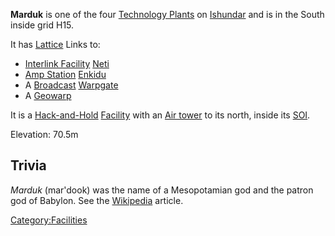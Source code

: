 **Marduk** is one of the four [Technology
Plants](Technology_Plant "wikilink") on [Ishundar](Ishundar "wikilink")
and is in the South inside grid H15.

It has [Lattice](Lattice "wikilink") Links to:

-   [Interlink Facility](Interlink_Facility "wikilink")
    [Neti](Neti "wikilink")
-   [Amp Station](Amp_Station "wikilink") [Enkidu](Enkidu "wikilink")
-   A [Broadcast](Broadcast "wikilink") [Warpgate](Warpgate "wikilink")
-   A [Geowarp](Geowarp "wikilink")

It is a [Hack-and-Hold](Hack-and-Hold "wikilink")
[Facility](Facility "wikilink") with an [Air
tower](Air_tower "wikilink") to its north, inside its
[SOI](SOI "wikilink").

Elevation: 70.5m

## Trivia

*Marduk* (mar'dook) was the name of a Mesopotamian god and the patron
god of Babylon. See the [Wikipedia](http://en.wikipedia.org/wiki/Marduk)
article.

[Category:Facilities](Category:Facilities "wikilink")
